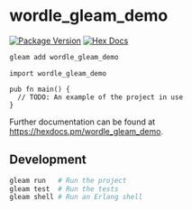 # wordle_gleam_demo

[![Package Version](https://img.shields.io/hexpm/v/wordle_gleam_demo)](https://hex.pm/packages/wordle_gleam_demo)
[![Hex Docs](https://img.shields.io/badge/hex-docs-ffaff3)](https://hexdocs.pm/wordle_gleam_demo/)

```sh
gleam add wordle_gleam_demo
```
```gleam
import wordle_gleam_demo

pub fn main() {
  // TODO: An example of the project in use
}
```

Further documentation can be found at <https://hexdocs.pm/wordle_gleam_demo>.

## Development

```sh
gleam run   # Run the project
gleam test  # Run the tests
gleam shell # Run an Erlang shell
```
